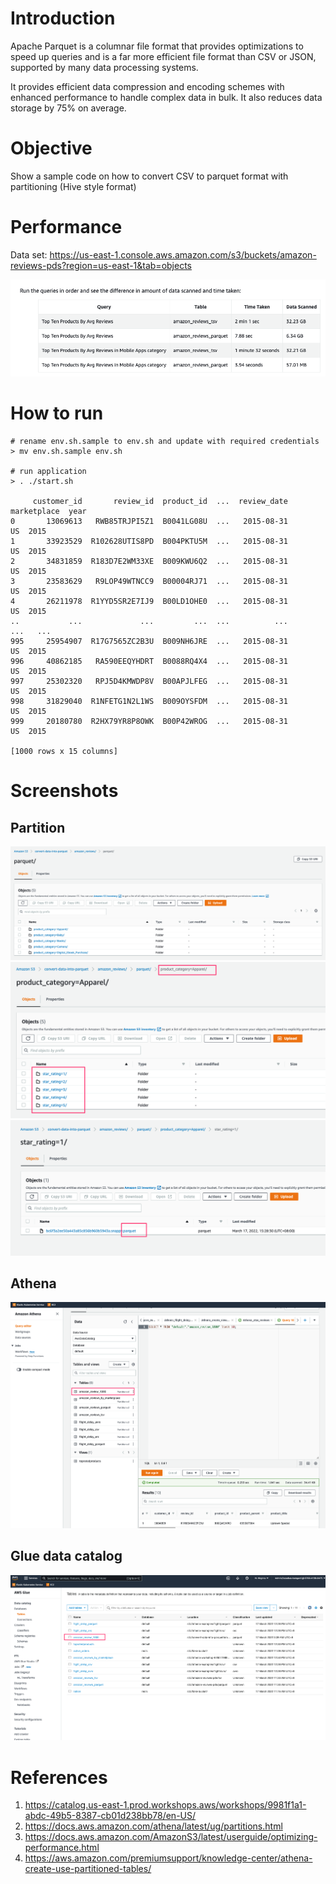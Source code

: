 # Introduction

Apache Parquet is a columnar file format that provides optimizations to speed up queries and is a far more efficient file
format than CSV or JSON, supported by many data processing systems.

It provides efficient data compression and encoding schemes with enhanced performance to handle complex data in bulk. It also reduces data storage by 75% on average.

# Objective

Show a sample code on how to convert CSV to parquet format with partitioning (Hive style format) 

# Performance

Data set: https://us-east-1.console.aws.amazon.com/s3/buckets/amazon-reviews-pds?region=us-east-1&tab=objects

![performance-comparison](./readme/performance-comparison.png)

# How to run

```shell
# rename env.sh.sample to env.sh and update with required credentials
> mv env.sh.sample env.sh

# run application
> . ./start.sh

     customer_id       review_id  product_id  ...  review_date marketplace  year
0       13069613   RWB85TRJPI5Z1  B0041LG08U  ...   2015-08-31          US  2015
1       33923529  R102628UTIS8PD  B004PKTU5M  ...   2015-08-31          US  2015
2       34831859  R183D7E2WM33XE  B009KWU6Q2  ...   2015-08-31          US  2015
3       23583629   R9LOP49WTNCC9  B00004RJ71  ...   2015-08-31          US  2015
4       26211978  R1YYD5SR2E7IJ9  B00LD1OHE0  ...   2015-08-31          US  2015
..           ...             ...         ...  ...          ...         ...   ...
995     25954907  R17G7565ZC2B3U  B009NH6JRE  ...   2015-08-31          US  2015
996     40862185   RA590EEQYHDRT  B0088RQ4X4  ...   2015-08-31          US  2015
997     25302320   RPJ5D4KMWDP8V  B00APJLFEG  ...   2015-08-31          US  2015
998     31829040  R1NFETG1N2L1WS  B009OYSFDM  ...   2015-08-31          US  2015
999     20180780  R2HX79YR8P8OWK  B00P42WROG  ...   2015-08-31          US  2015

[1000 rows x 15 columns]

```


# Screenshots

## Partition
![s3-partition-product-category](./readme/s3-partition-product-category.png)
![s3-partition-star-rating](./readme/s3-partition-star-rating.png)
![s3-partition-parquet-format](./readme/s3-partition-parquet-format.png)

## Athena
![athena-table](./readme/athena-table.png)

## Glue data catalog
![glue-data-catalog](./readme/glue-data-catalog.png)



# References

1. https://catalog.us-east-1.prod.workshops.aws/workshops/9981f1a1-abdc-49b5-8387-cb01d238bb78/en-US/
2. https://docs.aws.amazon.com/athena/latest/ug/partitions.html
3. https://docs.aws.amazon.com/AmazonS3/latest/userguide/optimizing-performance.html
4. https://aws.amazon.com/premiumsupport/knowledge-center/athena-create-use-partitioned-tables/